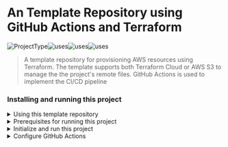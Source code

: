 # An Template Repository using GitHub Actions and Terraform
![ProjectType](https://img.shields.io/badge/project--type-terraform--template-success)![uses](https://img.shields.io/badge/uses-github--actions-success)![uses](https://img.shields.io/badge/uses-terraform-success)![uses](https://img.shields.io/badge/uses-aws--cli-success)
> A template repository for provisioning AWS resources using Terraform. The template supports both Terraform Cloud or AWS S3 to manage the the project's remote files. GitHub Actions is used to implement the CI/CD pipeline


### Installing and running this project
<details>
  <summary>Using this template repository</summary>

  #### Choose the `Use this template` to create a new repository using this template repository as shown below
  
  <kbd><img src="./documentation/use-terraform-template.png" /></kbd>
</details>

<details>
  <summary>Prerequisites for running this project</summary>
  
### The project has the following dependencies  
- AWS CLI version 2. To install the AWS CLI, please see [Installing, updating, and uninstalling the AWS CLI version 2](https://docs.aws.amazon.com/cli/latest/userguide/install-cliv2.html)
- Terraform CLI 0.14.2 . To install Terraform CLI, please see [Install Terraform](https://learn.hashicorp.com/tutorials/terraform/install-cli?in=terraform/aws-get-started)
</details>

<details>
  <summary>Initialize and run this project</summary>
  
### Initialize Terraform using S3 as the remote backend

 To intialize Terraform using S3 as the remote backend, edit the `backend_s3.hcl` file, replacing the below properties:

 - bucket = "S3 bucket name"

 - key    = "Path to the terraform.tfstate"

 - region = "AWS region where this bucket is located"

 After the `backend_s3.hcl` file has been updated with the S3 bucket details, edit the `main.tf` file to use 's3' as the remote backend. Please open the  `main.tf` file for instructions on how to do this


 Now run the below command to initialize S3 with the terraform state files:
 ```bash
 terraform init -backend-config=backend_s3.hcl
 ```
---

### Initialize Terraform using Terraform Cloud as the remote backend
 To intialize Terraform using Terraform Cloud as the remote backend, edit the `backend.hcl` file, replacing the below properties:

 - workspaces { name = "Name of your Terraform Cloud Workspace" }

 - organization = "Name of your Terraform Cloud organization"

 *For instructions on setting up your free Terraform Cloud Account see [Getting Started with Terraform Cloud](https://learn.hashicorp.com/collections/terraform/cloud-get-started)* 
 
 | Set the below 3 properties as environment variables in your Terraform Cloud workspace|
 | -------------------------------------------------------------------------------------|
 | AWS_DEFAULT_REGION |
 | AWS_SECRET_ACCESS_KEY (**Use the sensitive checkbox to protect this value!!**) |
 | AWS_ACCESS_KEY_ID (**Use the sensitive checkbox to protect this value!!**) |

 
 After the `backend.hcl` file has been updated with the Terraform Cloud's organization and workspace details, run the below command to login to your Terraform cloud workspace

 ```bash
 terraform login
 ```

 After a successful login, initialize your Terraform Cloud workspace with the terraform state files:
 ```bash
 terraform init -backend-config=backend.hcl
 ```
---

### Run the standard Terraform workflow commands

 To validate your terraform project, run the below command

 ```bash
 terraform validate
 ```

 To review the final plan and terraform changes before applying them, run the below command

 ```bash
 terraform plan
 ```

 To apply the changes and provision the AWS API Gateway, run the below command

 ```bash
 terraform apply
 ```

 To clean-up and delete the provisioned AWS resources, run the below command

 ```bash
 terraform destroy
 ```
 ---

</details>

<details>
  <summary>Configure GitHub Actions</summary>

### Configure GitHub Actions to use S3 as the remote backend

 To configure GitHub Actions to use S3, the below 2 properties needs to be added as *GitHub Secrets*

 | GitHub Secrets for AWS S3 remote backend
 | ----------------------------------------
 | AWS_ACCESS_KEY_ID
 | AWS_SECRET_ACCESS_KEY

 *To configure GitHubs secretes, please see [GitHub Encrypted secrets](https://docs.github.com/en/free-pro-team@latest/actions/reference/encrypted-secrets)*

---

### Configure GitHub Actions to use Terraform Cloud as the remote backend

 To configure GitHub Actions to use Terraform Cloud, the below property needs to be added as *GitHub Secrets*

 | GitHub Secrets for Terraform Cloud remote backend
 | ----------------------------------------
 | TF_API_TOKEN

 *To generate a Terraform Cloud Team API Token , please see [Terraform Cloud Team API Token](https://www.terraform.io/docs/cloud/users-teams-organizations/api-tokens.html)*
 
---

</details>
